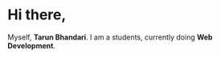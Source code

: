 <h1>Hi there,</h1>

<p>Myself, <strong>Tarun Bhandari</strong>. I am a students, currently doing <strong>Web Development</strong>.</p>
